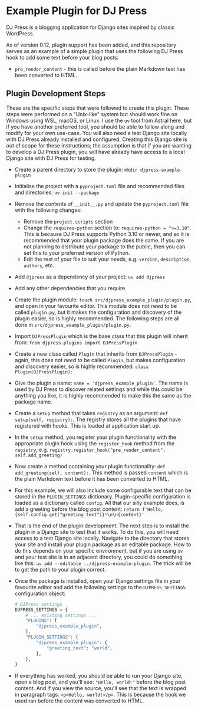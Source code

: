 # Example Plugin for DJ Press

DJ Press is a blogging application for Django sites inspired by classic WordPress.

As of version 0.12, plugin support has been added, and this repository serves as an example of a simple plugin that
uses the following DJ Press hook to add some text before your blog posts:

- `pre_render_content` - this is called before the plain Markdown text has been converted to HTML.

## Plugin Development Steps

These are the specific steps that were followed to create this plugin. These steps were performed on a "Unix-like"
system but should work fine on Windows using WSL, macOS, or Linux. I use the `uv` tool from Astral here, but if you
have another preferred tool, you should be able to follow along and modify for your own use-case. You will also need
a test Django site locally with DJ Press already installed and configured. Creating this Django site is out of scope
for these instructions; the assumption is that if you are wanting to develop a DJ Press plugin, you will have already
have access to a local Django site with DJ Press for testing.

- Create a parent directory to store the plugin: `mkdir djpress-example-plugin`
- Initialise the project with a `pyproject.toml` file and recommended files and directories: `uv init --package`
- Remove the contents of `__init__.py` and update the `pyproject.toml` file with the following changes:
  - Remove the `project.scripts` section
  - Change the `requires-python` section to: `requires-python = ">=3.10"`. This is because DJ Press supports Python
    3.10 or newer, and so it is recommended that your plugin package does the same. If you are not planning to
    distribute your package to the public, then you can set this to your preferred version of Python.
  - Edit the rest of your file to suit your needs, e.g. `version`, `description`, `authors`, etc.
- Add `djpress` as a dependency of your project: `uv add djpress`
- Add any other dependencies that you require.
- Create the plugin module: `touch src/djpress_example_plugin/plugin.py`, and open in your favourite editor. This
  module does not *need* to be called `plugin.py`, but it makes the configuration and discovery of the plugin easier,
  so is highly recommended. The following steps are all done in `src/djpress_example_plugin/plugin.py`.
- Import `DJPressPlugin` which is the base class that this plugin will inherit from:
  `from djpress.plugins import DJPressPlugin`
- Create a new class called `Plugin` that inherits from `DJPressPlugin` - again, this does not *need* to be called
  `Plugin`, but makes configuration and discovery easier, so is highly recommended: `class Plugin(DJPressPlugin):`
- Give the plugin a name: `name = 'djpress_example_plugin'`. The name is used by DJ Press to discover related settings
  and while this could be anything you like, it is highly recommended to make this the same as the package name.
- Create a `setup` method that takes `registry` as an argument: `def setup(self, registry):`. The registry stores all
  the plugins that have registered with hooks. This is loaded at application start up.
- In the `setup` method, you register your plugin functionality with the appropriate plugin hook using the
  `register_hook` method from the `registry`, e.g. `registry.register_hook("pre_render_content", self.add_greeting)`
- Now create a method containing your plugin functionality: `def add_greeting(self, content):`. This method is passed
  `content` which is the plain Markdown text before it has been converted to HTML.
- For this example, we will also include some configurable text that can be stored in the `PLUGIN_SETTINGS` dictionary.
  Plugin-specific configuration is loaded as a dictionary called `config`. All that our silly example does, is add a
  greeting before the blog post content: `return f'Hello, {self.config.get("greeting_text")}!\n\n{content}'`
- That is the end of the plugin development. The next step is to install the plugin in a Django site to test that it
  works. To do this, you will need access to a test Django site locally. Navigate to the directory that stores your
  site and install your plugin package as an editable package. How to do this depends on your specific environment, but
  if you are using `uv` and your test site is in an adjacent directory, you could do something like this:
  `uv add --editable ../djpress-example-plugin`. The trick will be to get the path to your plugin correct.
- Once the package is installed, open your Django settings file in your favourite editor and add the following settings
  to the `DJPRESS_SETTINGS` configuration object:

    ```python
    # DJPress settings
    DJPRESS_SETTINGS = {
        # ... existing settings ...
        "PLUGINS": [
            "djpress_example_plugin",
        ],
        "PLUGIN_SETTINGS": {
            "djpress_example_plugin": {
                "greeting_text": "world",
            },
        },
    }
    ```

- If everything has worked, you should be able to run your Django site, open a blog post, and you'll see:
  `"Hello, world!"` before the blog post content. And if you view the source, you'll see that the text is wrapped in
  paragraph tags: `<p>Hello, world!</p>`. This is because the hook we used ran before the content was converted to
  HTML.
